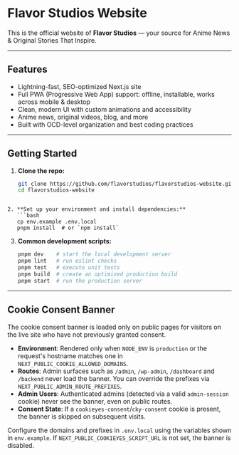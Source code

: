 # Flavor Studios Website

This is the official website of **Flavor Studios** — your source for Anime News & Original Stories That Inspire.

---

## Features

- Lightning-fast, SEO-optimized Next.js site
- Full PWA (Progressive Web App) support: offline, installable, works across mobile & desktop
- Clean, modern UI with custom animations and accessibility
- Anime news, original videos, blog, and more
- Built with OCD-level organization and best coding practices

---

## Getting Started

1. **Clone the repo:**
   ```bash
   git clone https://github.com/flavorstudios/flavorstudios-website.git
   cd flavorstudios-website
```

2. **Set up your environment and install dependencies:**
   ```bash
   cp env.example .env.local
   pnpm install  # or `npm install`
   ```

3. **Common development scripts:**
   ```bash
   pnpm dev    # start the local development server
   pnpm lint   # run eslint checks
   pnpm test   # execute unit tests
   pnpm build  # create an optimized production build
   pnpm start  # run the production server
      ```

---

## Cookie Consent Banner

The cookie consent banner is loaded only on public pages for visitors on the
live site who have not previously granted consent.

- **Environment**: Rendered only when `NODE_ENV` is `production` or the
  request's hostname matches one in `NEXT_PUBLIC_COOKIE_ALLOWED_DOMAINS`.
- **Routes**: Admin surfaces such as `/admin`, `/wp-admin`, `/dashboard` and
  `/backend` never load the banner. You can override the prefixes via
  `NEXT_PUBLIC_ADMIN_ROUTE_PREFIXES`.
- **Admin Users**: Authenticated admins (detected via a valid
  `admin-session` cookie) never see the banner, even on public routes.
- **Consent State**: If a `cookieyes-consent`/`cky-consent` cookie is present,
  the banner is skipped on subsequent visits.

Configure the domains and prefixes in `.env.local` using the variables shown in
`env.example`. If `NEXT_PUBLIC_COOKIEYES_SCRIPT_URL` is not set, the banner is
disabled.